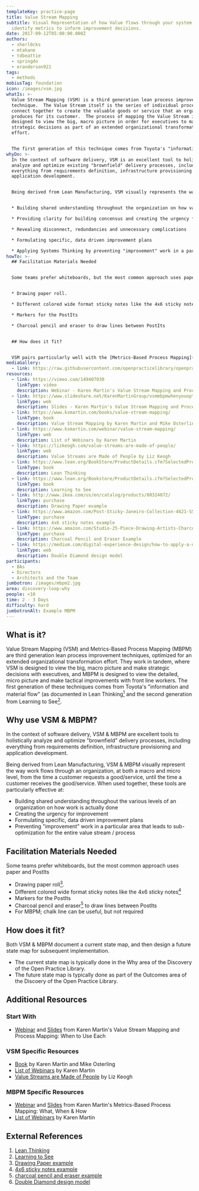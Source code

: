 ```yaml
---
templateKey: practice-page
title: Value Stream Mapping
subtitle: Visual Representation of how Value flows through your system and
  identify metrics to inform improvement decisions.
date: 2017-09-12T05:00:00.000Z
authors:
  - sherl0cks
  - mtakane
  - tdbeattie
  - springdo
  - eranderson921
tags:
  - methods
mobiusTag: foundation
icon: /images/vsm.jpg
whatIs: >-
  Value Stream Mapping (VSM) is a third generation lean process improvement
  technique.  The Value Stream itself is the series of individual processes that
  connect together to create the valuable goods or service that an organization
  produces for its customer.  The process of mapping the Value Stream is
  designed to view the big, macro picture in order for executives to make
  strategic decisions as part of an extended organizational transformation
  effort.


  The first generation of this technique comes from Toyota's "information and material flow", as documented in Lean Thinking and the second generation from "Learning to See".
whyDo: >-
  In the context of software delivery, VSM is an excellent tool to holistically
  analyze and optimize existing "brownfield" delivery processes, including
  everything from requirements definition, infrastructure provisioning and
  application development.


  Being derived from Lean Manufacturing, VSM visually represents the way value flows through an organization from the time a customer requests a good/service, until the time a customer receives the good/service. This practice can be particularly effective at:


  * Building shared understanding throughout the organization on how value is actually provided 

  * Providing clarity for building concensus and creating the urgency for improvement

  * Revealing disconnect, redundancies and unnecessary complications

  * Formulating specific, data driven improvement plans

  * Applying Systems Thinking by preventing "improvement" work in a particular area that leads to sub-optimization for the entire value stream / process.
howTo: >-
  ## Facilitation Materials Needed


  Some teams prefer whiteboards, but the most common approach uses paper and PostIts


  * Drawing paper roll.

  * Different colored wide format sticky notes like the 4x6 sticky notes

  * Markers for the PostIts

  * Charcoal pencil and eraser to draw lines between PostIts


  ## How does it fit?


  VSM pairs particularly well with the [Metrics-Based Process Mapping](https://openpracticelibrary.com/practice/metrics-based-process-mapping/) (MBPM) practice.  Used together, VSM represents the flow of value through a system at a macro level in order to make strategic improvements whereas MBPM represents the micro lower-level flow in order to make tactical improvements.
mediaGallery:
  - link: https://raw.githubusercontent.com/openpracticelibrary/openpracticelibrary/main/static/images/vsm.jpg
resources:
  - link: https://vimeo.com/149407030
    linkType: video
    description: Webinar - Karen Martin's Value Stream Mapping and Process Mapping
  - link: https://www.slideshare.net/KarenMartinGroup/vsmmbpmwhenyouoptforeach
    linkType: web
    description: Slides - Karen Martin's Value Stream Mapping and Process Mapping
  - link: https://www.ksmartin.com/books/value-stream-mapping/
    linkType: book
    description: Value Stream Mapping by Karen Martin and Mike Osterling
  - link: https://www.ksmartin.com/webinar/value-stream-mapping/
    linkType: web
    description: List of Webinars by Karen Martin
  - link: https://lizkeogh.com/value-streams-are-made-of-people/
    linkType: web
    description: Value Streams are Made of People by Liz Keogh
  - link: https://www.lean.org/BookStore/ProductDetails.cfm?SelectedProductID=88
    linkType: book
    description: Lean Thinking
  - link: https://www.lean.org/Bookstore/ProductDetails.cfm?SelectedProductId=9
    linkType: book
    description: Learning to See
  - link: http://www.ikea.com/us/en/catalog/products/80324072/
    linkType: purchase
    description: Drawing Paper example
  - link: https://www.amazon.com/Post-Sticky-Janeiro-Collection-4621-SSAU/dp/B001UXFT70
    linkType: purchase
    description: 4x6 sticky notes example
  - link: https://www.amazon.com/Studio-25-Piece-Drawing-Artists-Charcoal/dp/1441310207
    linkType: purchase
    description: Charcoal Pencil and Eraser Example
  - link: https://medium.com/digital-experience-design/how-to-apply-a-design-thinking-hcd-ux-or-any-creative-process-from-scratch-b8786efbf812
    linkType: web
    description: Double Diamond design model
participants:
  - BAs
  - Directors
  - Architects and the Team
jumbotron: /images/mbpm2.jpg
area: discovery-loop-why
people: <10
time: 2 - 3 Days
difficulty: hard
jumbotronAlt: Example MBPM
---
```

## What is it?

Value Stream Mapping (VSM) and Metrics-Based Process Mapping (MBPM) are third generation lean process improvement techniques, optimized for an extended organizational transformation effort. They work in tandem, where VSM is designed to view the big, macro picture and make strategic decisions with executives, and MBPM is designed to view the detailed, micro picture and make tactical improvements with front line workers. The first generation of these techniques comes from Toyota's "information and material flow" (as documented in Lean Thinking[<sup>1</sup>](#footnote-1) and the second generation from Learning to See[<sup>2</sup>](#footnote-2).

## Why use VSM & MBPM?

In the context of software delivery, VSM & MBPM are excellent tools to holistically analyze and optimize "brownfield" delivery processes, including everything from requirements definition, infrastructure provisioning and application development.

Being derived from Lean Manufacturing, VSM & MBPM visually represent the way work flows through an organization, at both a macro and micro level, from the time a customer requests a good/service, until the time a customer receives the good/service. When used together, these tools are particularly effective at:

- Building shared understanding throughout the various levels of an organization on how work is actually done
- Creating the urgency for improvement
- Formulating specific, data driven improvement plans
- Preventing "improvement" work in a particular area that leads to sub-optimization for the entire value stream / process

## Facilitation Materials Needed

Some teams prefer whiteboards, but the most common approach uses paper and PostIts

- Drawing paper roll[<sup>3</sup>](#footnote-3).
- Different colored wide format sticky notes like the 4x6 sticky notes[<sup>4</sup>](#footnote-4)
- Markers for the PostIts
- Charcoal pencil and eraser[<sup>5</sup>](#footnote-5) to draw lines between PostIts
- For MBPM; chalk line can be useful, but not required

## How does it fit?

Both VSM & MBPM document a current state map, and then design a future state map for subsequent implementation.

- The current state map is typically done in the Why area of the Discovery of the Open Practice Library.
- The future state map is typically done as part of the Outcomes area of the Discoery of the Open Practice Library.

## Additional Resources

### Start With

- [Webinar](https://vimeo.com/149407030) and [Slides](https://www.slideshare.net/KarenMartinGroup/vsmmbpmwhenyouoptforeach) from Karen Martin's Value Stream Mapping and Process Mapping: When to Use Each

### VSM Specific Resources

- [Book](https://www.ksmartin.com/books/value-stream-mapping/) by Karen Martin and Mike Osterling
- [List of Webinars](https://www.ksmartin.com/webinar/value-stream-mapping/) by Karen Martin
- [Value Streams are Made of People](https://lizkeogh.com/value-streams-are-made-of-people/) by Liz Keogh

### MBPM Specific Resources

- [Webinar](https://vimeo.com/54601924) and [Slides](https://www.slideshare.net/KarenMartinGroup/metricsbased-process-mapping-what-when-how) from Karen Martin's Metrics-Based Process Mapping: What, When & How
- [List of Webinars](https://www.ksmartin.com/webinar/metrics-based-process-mapping/) by Karen Martin

## External References

1. <a name="footnote-1"></a>[Lean Thinking](https://www.lean.org/BookStore/ProductDetails.cfm?SelectedProductID=88)
2. <a name="footnote-2"></a>[Learning to See](https://www.lean.org/Bookstore/ProductDetails.cfm?SelectedProductId=9)
3. <a name="footnote-3"></a>[Drawing Paper example](http://www.ikea.com/us/en/catalog/products/80324072/)
4. <a name="footnote-4"></a>[4x6 sticky notes example](https://www.amazon.com/Post-Sticky-Janeiro-Collection-4621-SSAU/dp/B001UXFT70)
5. <a name="footnote-5"></a>[charcoal pencil and eraser example](https://www.amazon.com/Studio-25-Piece-Drawing-Artists-Charcoal/dp/1441310207)
6. <a name="footnote-6"></a>[Double Diamond design model](https://medium.com/digital-experience-design/how-to-apply-a-design-thinking-hcd-ux-or-any-creative-process-from-scratch-b8786efbf812)

